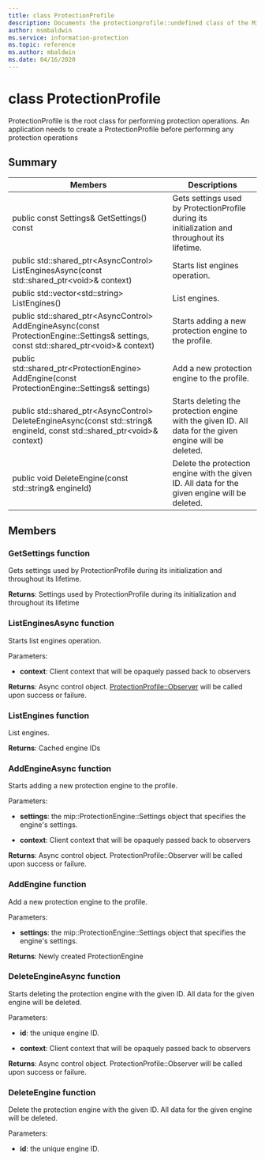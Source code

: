 ```yaml
---
title: class ProtectionProfile 
description: Documents the protectionprofile::undefined class of the Microsoft Information Protection (MIP) SDK.
author: msmbaldwin
ms.service: information-protection
ms.topic: reference
ms.author: mbaldwin
ms.date: 04/16/2020
---
```


# class ProtectionProfile 
ProtectionProfile is the root class for performing protection operations.
An application needs to create a ProtectionProfile before performing any protection operations
  
## Summary
 Members                        | Descriptions                                
--------------------------------|---------------------------------------------
public const Settings& GetSettings() const  |  Gets settings used by ProtectionProfile during its initialization and throughout its lifetime.
public std::shared_ptr\<AsyncControl\> ListEnginesAsync(const std::shared_ptr\<void\>& context)  |  Starts list engines operation.
public std::vector\<std::string\> ListEngines()  |  List engines.
public std::shared_ptr\<AsyncControl\> AddEngineAsync(const ProtectionEngine::Settings& settings, const std::shared_ptr\<void\>& context)  |  Starts adding a new protection engine to the profile.
public std::shared_ptr\<ProtectionEngine\> AddEngine(const ProtectionEngine::Settings& settings)  |  Add a new protection engine to the profile.
public std::shared_ptr\<AsyncControl\> DeleteEngineAsync(const std::string& engineId, const std::shared_ptr\<void\>& context)  |  Starts deleting the protection engine with the given ID. All data for the given engine will be deleted.
public void DeleteEngine(const std::string& engineId)  |  Delete the protection engine with the given ID. All data for the given engine will be deleted.
  
## Members
  
### GetSettings function
Gets settings used by ProtectionProfile during its initialization and throughout its lifetime.

  
**Returns**: Settings used by ProtectionProfile during its initialization and throughout its lifetime
  
### ListEnginesAsync function
Starts list engines operation.

Parameters:  
* **context**: Client context that will be opaquely passed back to observers



  
**Returns**: Async control object.
[ProtectionProfile::Observer](class_mip_protectionprofile_observer.md) will be called upon success or failure.
  
### ListEngines function
List engines.

  
**Returns**: Cached engine IDs
  
### AddEngineAsync function
Starts adding a new protection engine to the profile.

Parameters:  
* **settings**: the mip::ProtectionEngine::Settings object that specifies the engine's settings. 


* **context**: Client context that will be opaquely passed back to observers



  
**Returns**: Async control object.
ProtectionProfile::Observer will be called upon success or failure.
  
### AddEngine function
Add a new protection engine to the profile.

Parameters:  
* **settings**: the mip::ProtectionEngine::Settings object that specifies the engine's settings.



  
**Returns**: Newly created ProtectionEngine
  
### DeleteEngineAsync function
Starts deleting the protection engine with the given ID. All data for the given engine will be deleted.

Parameters:  
* **id**: the unique engine ID. 


* **context**: Client context that will be opaquely passed back to observers



  
**Returns**: Async control object.
ProtectionProfile::Observer will be called upon success or failure.
  
### DeleteEngine function
Delete the protection engine with the given ID. All data for the given engine will be deleted.

Parameters:  
* **id**: the unique engine ID.

